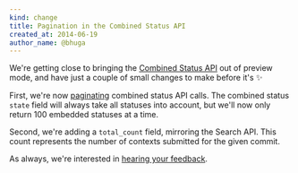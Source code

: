```yaml
---
kind: change
title: Pagination in the Combined Status API
created_at: 2014-06-19
author_name: @bhuga
---
```


We're getting close to bringing the [Combined Status API][1] out of preview
mode, and have just a couple of small changes to make before it's :sparkles:

First, we're now [paginating][2] combined status API calls. The combined status
`state` field will always take all statuses into account, but we'll now only
return 100 embedded statuses at a time.

Second, we're adding a `total_count` field, mirroring the Search API. This
count represents the number of contexts submitted for the given commit.

As always, we're interested in [hearing your feedback][3].

[1]: /v3/repos/statuses/#get-the-combined-status-for-a-specific-ref
[2]: /v3/#pagination
[3]: https://github.com/contact?form[subject]=Combined+Status+API
